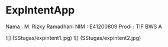 # ExpIntentApp
Nama : M. Rizky Ramadhani
NIM : E41200809
Prodi : TIF BWS A

![] (SStugas/expintent1.jpg)
![] (SStugas/expintent2.jpg)
